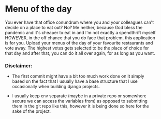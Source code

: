# Menu of the day

You ever have that office conundrum where you and your colleagues can't decide on a place to eat out?
No? Me neither, because God bless the pandemic and it's cheaper to eat in and I'm not exactly a spendthrift myself.
HOWEVER, in the off chance that you do face that problem, this application is for you. Upload your menus of
the day of your favourite restaurants and vote away. The highest votes gets selected to be the place of choice
for that day and after that, you can do it all over again, for as long as you want.

### Disclaimer:
- The first commit might have a bit too much work done on it simply based on the fact that I usually have 
a base structure that I use occasionally when building django projects.

- I usually keep env separate (maybe in a private repo or somewhere secure we can access the variables from)
as opposed to submitting them in the git repo like this, however it is being done so here for the sake of the project.